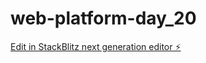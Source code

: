 # web-platform-day_20

[Edit in StackBlitz next generation editor ⚡️](https://stackblitz.com/~/github.com/PravarChaturvedi/web-platform-day_20)